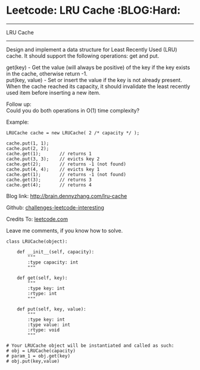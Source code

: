 # Leetcode: LRU Cache     :BLOG:Hard:


---

LRU Cache  

---

Design and implement a data structure for Least Recently Used (LRU) cache. It should support the following operations: get and put.  

get(key) - Get the value (will always be positive) of the key if the key exists in the cache, otherwise return -1.  
put(key, value) - Set or insert the value if the key is not already present. When the cache reached its capacity, it should invalidate the least recently used item before inserting a new item.  

Follow up:  
Could you do both operations in O(1) time complexity?  

Example:  

    LRUCache cache = new LRUCache( 2 /* capacity */ );
    
    cache.put(1, 1);
    cache.put(2, 2);
    cache.get(1);       // returns 1
    cache.put(3, 3);    // evicts key 2
    cache.get(2);       // returns -1 (not found)
    cache.put(4, 4);    // evicts key 1
    cache.get(1);       // returns -1 (not found)
    cache.get(3);       // returns 3
    cache.get(4);       // returns 4

Blog link: <http://brain.dennyzhang.com/lru-cache>  

Github: [challenges-leetcode-interesting](https://github.com/DennyZhang/challenges-leetcode-interesting/tree/master/lru-cache)  

Credits To: [leetcode.com](https://leetcode.com/problems/lru-cache/description)  

Leave me comments, if you know how to solve.  

    class LRUCache(object):
    
        def __init__(self, capacity):
            """
            :type capacity: int
            """
    
        def get(self, key):
            """
            :type key: int
            :rtype: int
            """
    
        def put(self, key, value):
            """
            :type key: int
            :type value: int
            :rtype: void
            """
    
    # Your LRUCache object will be instantiated and called as such:
    # obj = LRUCache(capacity)
    # param_1 = obj.get(key)
    # obj.put(key,value)